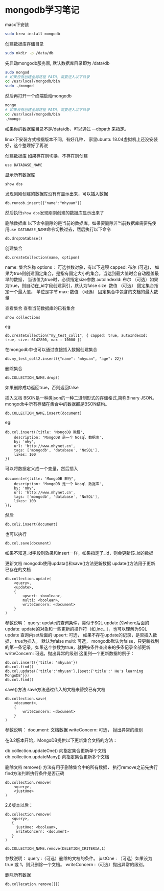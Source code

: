 # mongodb学习笔记
macx下安装
```sh
sudo brew install mongodb
```
创建数据库存储目录
```sh
sudo mkdir -p /data/db
```
先启动mongodb服务器, 默认数据库目录即为 /data/db
```sh
sudo mongod
# 如果没有创建全局路径 PATH，需要进入以下目录
cd /usr/local/mongodb/bin
sudo ./mongod
```
然后再打开一个终端启动mongodb
```sh
mongo
# 如果没有创建全局路径 PATH，需要进入以下目录
cd /usr/local/mongodb/bin
./mongo
```
如果你的数据库目录不是/data/db，可以通过 --dbpath 来指定。

linux下安装方式根据版本不同，有好几种， 家里ubuntu 18.04虚拟机上还没安装好，这个整理好了再说


创建数据库
如果存在则切换，不存在则创建
```
use DATABASE_NAME
```
显示所有数据库
```
show dbs
```
发现刚刚创建的数据库没有有显示出来，可以插入数据
```
db.runoob.insert({"name":"mhyuan"})
```
然后执行`show dbs`发现刚刚创建的数据库显示出来了

删除数据库
以下命令删除的是当前的数据库，如果要删除非当前数据库需要先使用`use DATABASE_NAME`命令切换过去，然后执行以下命令
```
db.dropDatabase()
```
创建集合
```
db.createCollection(name, optipon)
```
name: 集合名称
options： 可选参数对象，有以下选项
	capped: 布尔 (可选)， 如果为true则创建固定集合，是指有固定大小的集合，当达到最大值时会自动覆盖最早的数据， 当该值为true时，必须指定size参数
	autoIndexId: 布尔 （可选）如果为true，则自动在_id字段创建索引，默认为false
	size: 数值 （可选） 固定集合指定一个最大值， 单位是字节
	max: 数值 （可选） 固定集合中包含的文档的最大数量

查看集合
查看当前数据库的已有集合
```
show collections
```
eg:
```
db.createCollection("my_test_coll1", { capped: true, autoIndexId: true, size: 6142800, max : 10000 })
```
在mongodb中也可以通过直接插入数据创建集合
```
db.my_test_coll2.insert({"name": "mhyuan", "age": 22})
```
删除集合
```
db.COLLECTION_NAME.drop()
```
如果删除成功返回true，否则返回false

插入文档
BSON是一种类json的一种二进制形式的存储格式,简称Binary JSON。mongodb中所有存储在集合中的数据都是BSON结构。
```
db.COLLECTION_NAME.insert(document)
```
eg:
```
db.col.insert({title: 'MongoDB 教程',
    description: 'MongoDB 是一个 Nosql 数据库',
    by: 'mhy',
    url: 'http://www.mhynet.cn',
    tags: ['mongodb', 'database', 'NoSQL'],
    likes: 100
})
```
可以将数据定义成一个变量，然后插入
```
document=({title: 'MongoDB 教程',
    description: 'MongoDB 是一个 Nosql 数据库',
    by: 'mhy',
    url: 'http://www.mhynet.cn',
    tags: ['mongodb', 'database', 'NoSQL'],
    likes: 100
});
```
然后
```
db.col2.insert(document)
```
也可以执行
```
db.col.save(document)
```
如果不知道_id字段则效果和insert一样，如果指定了_id，则会更新该_id的数据

更新文档
mongodb使用updata()和save()方法更新数据
update()方法用于更新已存在的文档
```
db.collection.update(
	<query>,
	<update>,
	{
		upsert: <boolean>,
		multi: <boolean>,
		writeConcern: <document>
	}
)
```
参数说明：
query: update的查询条件，类似于SQL update 的where后面的
update: update的对象和一些更新的操作符（如$,$inc...），也可以理解为SQL update 查询内set后面的
upsert: 可选， 如果不存在update的记录，是否插入数据， true为插入， 默认为false
multi: 可选， mongodb默认为false，只更新找到的第一条记录，如果这个参数为true，就把按条件查出来的多条记录全部更新
writeConcern: 可选，抛出异常的级别
这里列一个更新数据的例子：
```
db.col.insert({'title: 'mhyuan'})
db.col.find()
db.col.update({'title':'mhyuan'},{$set:{'title':' He's learning MongoDB'}})
db.col.find()
```
save()方法
save方法通过传入的文档来替换已有文档
```
db.collection.save(
	<document>,
	{
		writeConcern: <document>
	}
)
```
参数说明：
document: 文档数据
writeConcern: 可选， 抛出异常的级别


在3.2版本开始，MongoDB提供以下更新集合文档的方法：

db.collection.updateOne() 向指定集合更新单个文档
db.collection.updateMany() 向指定集合更新多个文档

删除文档
remove() 方法有用于删除集合中的所有数据， 执行remove之前先执行find方法判断执行条件是否正确
```
db.collection.remove(
	<query>,
	<justOne>
)
```
2.6版本以后：
```
db.collection.remove(
   <query>,
   {
     justOne: <boolean>,
     writeConcern: <document>
   }
)
```
```
db.COLLECTION_NAME.remove(DELETION_CRITERIA,1)
```
参数说明：
query :（可选）删除的文档的条件。
justOne : （可选）如果设为 true 或 1，则只删除一个文档。
writeConcern :（可选）抛出异常的级别。

删除所有数据
```
db.collecation.remove({})
```

